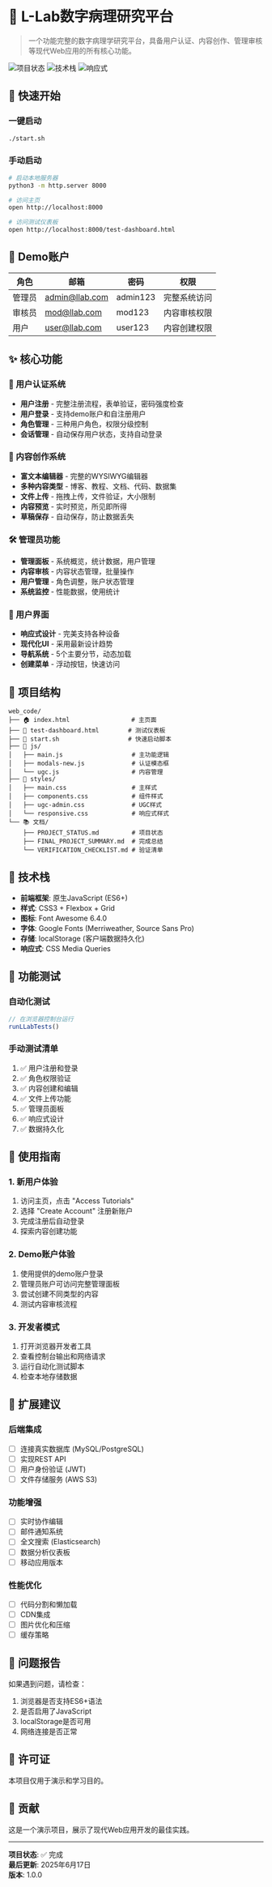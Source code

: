 # 🧬 L-Lab数字病理研究平台

> 一个功能完整的数字病理学研究平台，具备用户认证、内容创作、管理审核等现代Web应用的所有核心功能。

![项目状态](https://img.shields.io/badge/状态-✅%20完成-brightgreen)
![技术栈](https://img.shields.io/badge/技术栈-HTML5%20|%20CSS3%20|%20JavaScript-blue)
![响应式](https://img.shields.io/badge/响应式-✅%20支持-success)

## 🚀 快速开始

### 一键启动
```bash
./start.sh
```

### 手动启动
```bash
# 启动本地服务器
python3 -m http.server 8000

# 访问主页
open http://localhost:8000

# 访问测试仪表板
open http://localhost:8000/test-dashboard.html
```

## 🔑 Demo账户

| 角色 | 邮箱 | 密码 | 权限 |
|------|------|------|------|
| 管理员 | admin@llab.com | admin123 | 完整系统访问 |
| 审核员 | mod@llab.com | mod123 | 内容审核权限 |
| 用户 | user@llab.com | user123 | 内容创建权限 |

## ✨ 核心功能

### 🔐 用户认证系统
- **用户注册** - 完整注册流程，表单验证，密码强度检查
- **用户登录** - 支持demo账户和自注册用户
- **角色管理** - 三种用户角色，权限分级控制
- **会话管理** - 自动保存用户状态，支持自动登录

### 📝 内容创作系统
- **富文本编辑器** - 完整的WYSIWYG编辑器
- **多种内容类型** - 博客、教程、文档、代码、数据集
- **文件上传** - 拖拽上传，文件验证，大小限制
- **内容预览** - 实时预览，所见即所得
- **草稿保存** - 自动保存，防止数据丢失

### 🛠 管理员功能
- **管理面板** - 系统概览，统计数据，用户管理
- **内容审核** - 内容状态管理，批量操作
- **用户管理** - 角色调整，账户状态管理
- **系统监控** - 性能数据，使用统计

### 🎨 用户界面
- **响应式设计** - 完美支持各种设备
- **现代化UI** - 采用最新设计趋势
- **导航系统** - 5个主要分节，动态加载
- **创建菜单** - 浮动按钮，快速访问

## 📁 项目结构

```
web_code/
├── 🏠 index.html                 # 主页面
├── 🧪 test-dashboard.html        # 测试仪表板
├── 🚀 start.sh                   # 快速启动脚本
├── 📜 js/
│   ├── main.js                   # 主功能逻辑
│   ├── modals-new.js             # 认证模态框
│   └── ugc.js                    # 内容管理
├── 🎨 styles/
│   ├── main.css                  # 主样式
│   ├── components.css            # 组件样式
│   ├── ugc-admin.css             # UGC样式
│   └── responsive.css            # 响应式样式
└── 📚 文档/
    ├── PROJECT_STATUS.md         # 项目状态
    ├── FINAL_PROJECT_SUMMARY.md  # 完成总结
    └── VERIFICATION_CHECKLIST.md # 验证清单
```

## 🔧 技术栈

- **前端框架**: 原生JavaScript (ES6+)
- **样式**: CSS3 + Flexbox + Grid
- **图标**: Font Awesome 6.4.0
- **字体**: Google Fonts (Merriweather, Source Sans Pro)
- **存储**: localStorage (客户端数据持久化)
- **响应式**: CSS Media Queries

## 🧪 功能测试

### 自动化测试
```javascript
// 在浏览器控制台运行
runLLabTests()
```

### 手动测试清单
1. ✅ 用户注册和登录
2. ✅ 角色权限验证
3. ✅ 内容创建和编辑
4. ✅ 文件上传功能
5. ✅ 管理员面板
6. ✅ 响应式设计
7. ✅ 数据持久化

## 🎯 使用指南

### 1. 新用户体验
1. 访问主页，点击 "Access Tutorials"
2. 选择 "Create Account" 注册新账户
3. 完成注册后自动登录
4. 探索内容创建功能

### 2. Demo账户体验
1. 使用提供的demo账户登录
2. 管理员账户可访问完整管理面板
3. 尝试创建不同类型的内容
4. 测试内容审核流程

### 3. 开发者模式
1. 打开浏览器开发者工具
2. 查看控制台输出和网络请求
3. 运行自动化测试脚本
4. 检查本地存储数据

## 🚧 扩展建议

### 后端集成
- [ ] 连接真实数据库 (MySQL/PostgreSQL)
- [ ] 实现REST API
- [ ] 用户身份验证 (JWT)
- [ ] 文件存储服务 (AWS S3)

### 功能增强
- [ ] 实时协作编辑
- [ ] 邮件通知系统
- [ ] 全文搜索 (Elasticsearch)
- [ ] 数据分析仪表板
- [ ] 移动应用版本

### 性能优化
- [ ] 代码分割和懒加载
- [ ] CDN集成
- [ ] 图片优化和压缩
- [ ] 缓存策略

## 🐛 问题报告

如果遇到问题，请检查：
1. 浏览器是否支持ES6+语法
2. 是否启用了JavaScript
3. localStorage是否可用
4. 网络连接是否正常

## 📄 许可证

本项目仅用于演示和学习目的。

## 👥 贡献

这是一个演示项目，展示了现代Web应用开发的最佳实践。

---

**项目状态**: ✅ 完成  
**最后更新**: 2025年6月17日  
**版本**: 1.0.0
